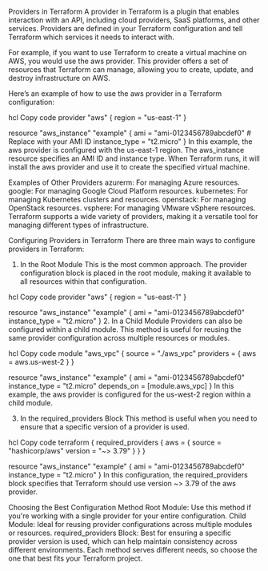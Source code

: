 Providers in Terraform
A provider in Terraform is a plugin that enables interaction with an API, including cloud providers, SaaS platforms, and other services. Providers are defined in your Terraform configuration and tell Terraform which services it needs to interact with.

For example, if you want to use Terraform to create a virtual machine on AWS, you would use the aws provider. This provider offers a set of resources that Terraform can manage, allowing you to create, update, and destroy infrastructure on AWS.

Here’s an example of how to use the aws provider in a Terraform configuration:

hcl
Copy code
provider "aws" {
  region = "us-east-1"
}

resource "aws_instance" "example" {
  ami           = "ami-0123456789abcdef0"  # Replace with your AMI ID
  instance_type = "t2.micro"
}
In this example, the aws provider is configured with the us-east-1 region. The aws_instance resource specifies an AMI ID and instance type. When Terraform runs, it will install the aws provider and use it to create the specified virtual machine.

Examples of Other Providers
azurerm: For managing Azure resources.
google: For managing Google Cloud Platform resources.
kubernetes: For managing Kubernetes clusters and resources.
openstack: For managing OpenStack resources.
vsphere: For managing VMware vSphere resources.
Terraform supports a wide variety of providers, making it a versatile tool for managing different types of infrastructure.

Configuring Providers in Terraform
There are three main ways to configure providers in Terraform:

1. In the Root Module
This is the most common approach. The provider configuration block is placed in the root module, making it available to all resources within that configuration.

hcl
Copy code
provider "aws" {
  region = "us-east-1"
}

resource "aws_instance" "example" {
  ami           = "ami-0123456789abcdef0"
  instance_type = "t2.micro"
}
2. In a Child Module
Providers can also be configured within a child module. This method is useful for reusing the same provider configuration across multiple resources or modules.

hcl
Copy code
module "aws_vpc" {
  source = "./aws_vpc"
  providers = {
    aws = aws.us-west-2
  }
}

resource "aws_instance" "example" {
  ami           = "ami-0123456789abcdef0"
  instance_type = "t2.micro"
  depends_on    = [module.aws_vpc]
}
In this example, the aws provider is configured for the us-west-2 region within a child module.

3. In the required_providers Block
This method is useful when you need to ensure that a specific version of a provider is used.

hcl
Copy code
terraform {
  required_providers {
    aws = {
      source  = "hashicorp/aws"
      version = "~> 3.79"
    }
  }
}

resource "aws_instance" "example" {
  ami           = "ami-0123456789abcdef0"
  instance_type = "t2.micro"
}
In this configuration, the required_providers block specifies that Terraform should use version ~> 3.79 of the aws provider.

Choosing the Best Configuration Method
Root Module: Use this method if you're working with a single provider for your entire configuration.
Child Module: Ideal for reusing provider configurations across multiple modules or resources.
required_providers Block: Best for ensuring a specific provider version is used, which can help maintain consistency across different environments.
Each method serves different needs, so choose the one that best fits your Terraform project.